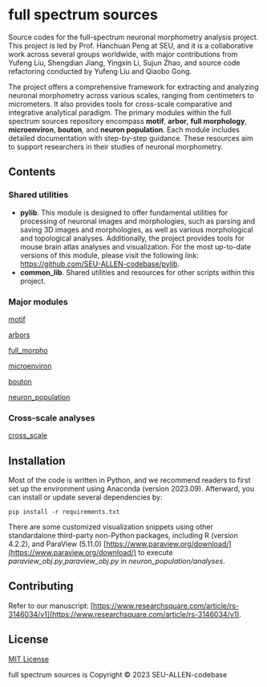 # full spectrum sources
Source codes for the full-spectrum neuronal morphometry analysis project. This project is led by Prof. Hanchuan Peng at SEU, and it is a collaborative work across several groups worldwide, with major contributions from Yufeng Liu, Shengdian Jiang, Yingxin Li, Sujun Zhao, and source code refactoring conducted by Yufeng Liu and Qiaobo Gong. 

The project offers a comprehensive framework for extracting and analyzing neuronal morphometry across various scales, ranging from centimeters to micrometers. It also provides tools for cross-scale comparative and integrative analytical paradigm. The primary modules within the full spectrum sources repository encompass **motif**, **arbor**, **full morphology**, **microenviron**, **bouton**, and **neuron population**. Each module includes detailed documentation with step-by-step guidance. These resources aim to support researchers in their studies of neuronal morphometry.

## Contents

### Shared utilities
- **pylib**. This module is designed to offer fundamental utilities for processing of neuronal images and morphologies, such as parsing and saving 3D images and morphologies, as well as various morphological and topological analyses. Additionally, the project provides tools for mouse brain atlas analyses and visualization. For the most up-to-date versions of this module, please visit the following link: https://github.com/SEU-ALLEN-codebase/pylib.
- **common_lib**. Shared utilities and resources for other scripts within this project.


### Major modules
[motif](./motif/README.md)

[arbors](./arbors/README.md)

[full_morpho](./full_morpho/README.md)

[microenviron](./microenviron/README.md)

[bouton](./bouton/README.md)

[neuron_population](./neuron_population/README.md)

### Cross-scale analyses
[cross_scale](./cross_scale/README.md)

## Installation
Most of the code is written in Python, and we recommend readers to first set up the environment using Anaconda (version 2023.09). Afterward, you can install or update several dependencies by:

	pip install -r requirements.txt

There are some customized visualization snippets using other standardalone third-party non-Python packages, including R (version 4.2.2), and ParaView (5.11.0) [https://www.paraview.org/download/](https://www.paraview.org/download/) to execute *paraview\_obj.py*,*paraview\_obj.py* in *neuron_population/analyses*.

## Contributing
Refer to our manuscript: [https://www.researchsquare.com/article/rs-3146034/v1](https://www.researchsquare.com/article/rs-3146034/v1).

## License
[MIT License](./LICENSE)

full spectrum sources is Copyright © 2023 SEU-ALLEN-codebase
